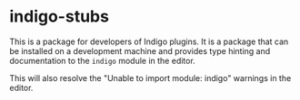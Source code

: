 # indigo-stubs
This is a package for developers of Indigo plugins.
It is a package that can be installed on a development machine and provides type hinting and documentation to the `indigo` module in the editor.

This will also resolve the "Unable to import module: indigo" warnings in the editor.